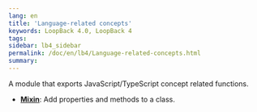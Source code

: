 ```yaml
---
lang: en
title: 'Language-related concepts'
keywords: LoopBack 4.0, LoopBack 4
tags:
sidebar: lb4_sidebar
permalink: /doc/en/lb4/Language-related-concepts.html
summary:
---
```


A module that exports JavaScript/TypeScript concept related functions.

- [**Mixin**](Mixin.html): Add properties and methods to a class.
